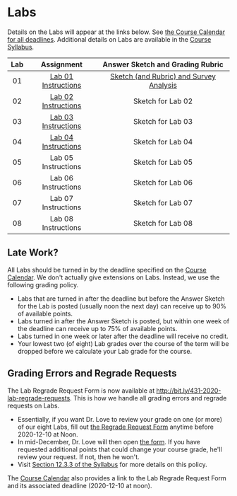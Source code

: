Labs
================

Details on the Labs will appear at the links below. See [the Course Calendar for all deadlines](https://thomaselove.github.io/431/calendar.html). Additional details on Labs are available in the [Course Syllabus](https://thomaselove.github.io/431-2020-syllabus/deliverables-assignments.html#labs).

Lab | Assignment | Answer Sketch and Grading Rubric
:---: | :---------: | :---------------------------------:
01 | [Lab 01 Instructions](https://github.com/THOMASELOVE/431-2020/blob/master/labs/lab01/lab01.md) | [Sketch (and Rubric) and Survey Analysis](https://github.com/THOMASELOVE/431-2020/blob/master/labs/lab01/README.md)
02 | [Lab 02 Instructions](https://github.com/THOMASELOVE/431-2020/blob/master/labs/lab02/lab02.md) | Sketch for Lab 02
03 | [Lab 03 Instructions](https://github.com/THOMASELOVE/431-2020/blob/master/labs/lab03/lab03.md) | Sketch for Lab 03
04 | [Lab 04 Instructions](https://github.com/THOMASELOVE/431-2020/blob/master/labs/lab04/lab04.md) | Sketch for Lab 04
05 | Lab 05 Instructions | Sketch for Lab 05
06 | Lab 06 Instructions | Sketch for Lab 06
07 | Lab 07 Instructions | Sketch for Lab 07
08 | Lab 08 Instructions | Sketch for Lab 08

## Late Work?

All Labs should be turned in by the deadline specified on the [Course Calendar](https://thomaselove.github.io/431/calendar.html). We don't actually give extensions on Labs. Instead, we use the following grading policy.

- Labs that are turned in after the deadline but before the Answer Sketch for the Lab is posted (usually noon the next day) can receive up to 90% of available points.
- Labs turned in after the Answer Sketch is posted, but within one week of the deadline can receive up to 75% of available points.
- Labs turned in one week or later after the deadline will receive no credit.
- Your lowest two (of eight) Lab grades over the course of the term will be dropped before we calculate your Lab grade for the course. 

## Grading Errors and Regrade Requests

The Lab Regrade Request Form is now available at http://bit.ly/431-2020-lab-regrade-requests. This is how we handle all grading errors and regrade requests on Labs. 

- Essentially, if you want Dr. Love to review your grade on one (or more) of our eight Labs, fill out [the Regrade Request Form](http://bit.ly/431-2020-lab-regrade-requests) anytime before 2020-12-10 at Noon. 
- In mid-December, Dr. Love will then open [the form](http://bit.ly/431-2020-lab-regrade-requests). If you have requested additional points that could change your course grade, he'll review your request. If not, then he won't. 
- Visit [Section 12.3.3 of the Syllabus](https://thomaselove.github.io/431-2020-syllabus/deliverables-assignments.html#labs) for more details on this policy.

The [Course Calendar](https://thomaselove.github.io/431/calendar.html) also provides a link to the Lab Regrade Request Form and its associated deadline (2020-12-10 at noon). 


